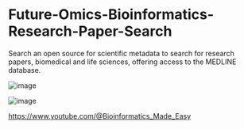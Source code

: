 # Future-Omics-Bioinformatics-Research-Paper-Search
Search an open source for scientific metadata to search for research papers, biomedical and life sciences, offering access to the MEDLINE database.

![image](https://github.com/user-attachments/assets/a221e0f2-b5d8-4d40-abe7-44eaac43fb24)



![image](https://github.com/user-attachments/assets/850d7ec9-c055-4641-8747-d21736ec315a)



https://www.youtube.com/@Bioinformatics_Made_Easy
